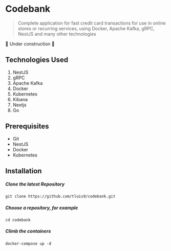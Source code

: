# Codebank
> Complete application for fast credit card transactions for use in online stores or recurring services, using Docker, Apache Kafka, gRPC, NestJS and many other technologies

🚧 Under construction 🚧

## Technologies Used
1.  NestJS
2.  gRPC
3.  Apache Kafka
4.  Docker
5.  Kubernetes
6.  Kibana
7.  Nextjs
8.  Go


## Prerequisites
- Git
- NestJS
- Docker
- Kubernetes

## Installation

##### Clone the latest Repository

`git clone https://github.com/tluis9/codebank.git`

##### Choose a repository, for example

`cd codebank`

##### Climb the containers

`docker-compose up -d`
